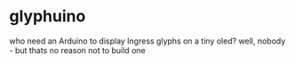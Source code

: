 glyphuino
=========
who need an Arduino to display Ingress glyphs on a tiny oled?
well, nobody - but thats no reason not to build one